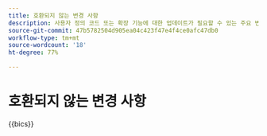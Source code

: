 ```yaml
---
title: 호환되지 않는 변경 사항
description: 사용자 정의 코드 또는 확장 기능에 대한 업데이트가 필요할 수 있는 주요 변경 사항에 대해 알아봅니다.
source-git-commit: 47b5782504d905ea04c423f47e4f4ce0afc47db0
workflow-type: tm+mt
source-wordcount: '18'
ht-degree: 77%

---
```



# 호환되지 않는 변경 사항

{{bics}}
